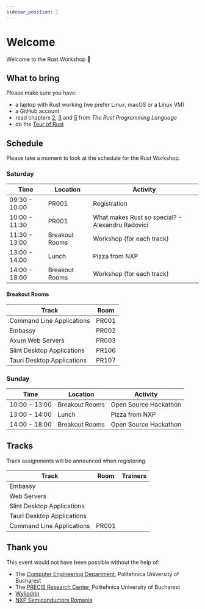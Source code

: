 ```yaml
---
sidebar_position: 1
---
```

# Welcome

Welcome to the Rust Workshop :crab:

## What to bring

Please make sure you have:
- a laptop with Rust working (we prefer Linux, macOS or a Linux VM)
- a GitHub account
- read chapters [2](https://doc.rust-lang.org/book/ch02-00-guessing-game-tutorial.html), [3](https://doc.rust-lang.org/book/ch03-00-common-programming-concepts.html) and [5](https://doc.rust-lang.org/book/ch05-00-structs.html) from *The Rust Programming Language*
- do the [Tour of Rust](https://tourofrust.com)

## Schedule

Please take a moment to look at the schedule for the Rust Workshop.

### Saturday

| Time | Location | Activity |
|------|----------|----------|
|09:30 - 10:00 | PR001 | Registration |
|10:00 - 11:30 | PR001 | What makes Rust so special? - Alexandru Radovici |
|11:30 - 13:00 | Breakout Rooms | Workshop (for each track) |
|13:00 - 14:00 | Lunch | Pizza from NXP |
|14:00 - 18:00 | Breakout Rooms | Workshop (for each track) |

#### Breakout Rooms

| Track | Room |
|-|-|
| Command Line Applications | PR001 |
| Embassy | PR002 |
| Axum Web Servers | PR003 |
| Slint Desktop Applications | PR106 |
| Tauri Desktop Applications | PR107 |

### Sunday

| Time | Location | Activity |
|------|----------|----------|
|10:00 - 13:00 | Breakout Rooms | Open Source Hackathon |
|13:00 - 14:00 | Lunch | Pizza from NXP |
|14:00 - 18:00 | Breakout Rooms | Open Source Hackathon |

## Tracks

Track assignments will be announced when registering.

| Track | Room | Trainers |
|-------|------|----------|
| Embassy | | |
| Web Servers | | |
| Slint Desktop Applications | |  |
| Tauri Desktop Applications | |  |
| Command Line Applications | PR001 | |

## Thank you

This event would not have been possible without the help of:
- The [Computer Engineering Department](https://cs.pub.ro/), Politehnica University of Bucharest
- The [PRECIS Research Center](http://precis.acs.pub.ro/), Politehnica University of Bucharest
- [Wyliodrin](https://wyliodrin.com)
- [NXP Semiconductors Romania](https://www.nxp.com/company/about-nxp/worldwide-locations/romania:ROMANIA_HOME_ROMANIAN)
